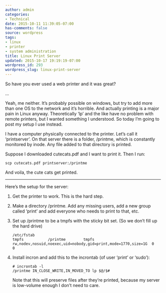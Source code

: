 ```yaml
---
author: admin
categories:
- Technical
date: 2015-10-11 11:39:05-07:00
has-comments: false
source: wordpress
tags:
- linux
- printer
- system administration
title: Linux Print Server
updated: 2015-10-17 19:19:19-07:00
wordpress_id: 293
wordpress_slug: linux-print-server
---
```

So have you ever used a web printer and it was great?

…

Yeah, me neither. It’s probably possible on windows, but try to add more than one OS to the network and it’s horrible. And actually printing is a major pain in Linux anyway. Theoretically ‘lp’ and the like have no problem with remote printers, but I wanted something I understood. So today I’m going to post my setup I use instead.

I have a computer physically connected to the printer. Let’s call it ‘printserver’. On that server there is a folder, /printme, which is constantly monitored by inode. Any file added to that directory is printed.

Suppose I downloaded cutecats.pdf and I want to print it. Then I run:

```
scp cutecats.pdf printserver:/printme
```

And voila, the cute cats get printed.

---

Here’s the setup for the server:

1.  Get the printer to work. This is the hard step.
2.  Make a directory /printme. Add any missing users, add a new group called ‘print’ and add everyone who needs to print to that, etc.
3.  Set up /printme to be a tmpfs with the sticky bit set. (So we don’t fill up the hard drive)
    
    ```
    /etc/fstab
    tmpfs           /printme        tmpfs   rw,nodev,nosuid,noexec,uid=nobody,gid=print,mode=1770,size=1G  0       0
    ```
    
4.  Install incron and add this to the incrontab (of user ‘print’ or ‘sudo’):
    
    ```
    # incrontab -l
    /printme IN_CLOSE_WRITE,IN_MOVED_TO lp $@/$#
    ```
    
    Note that this will preserve files after they’re printed, because my server is low-volume enough I don’t need to care.

